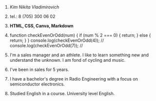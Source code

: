 1. *Kim Nikita Vladimirovich*
2. tel.: 8 (705) 300 06 02
3. **HTML, CSS, Canva, Markdown**
4. function checkEvenOrOdd(num) {
  if (num % 2 === 0) {
    return;
  } else {
    return;
  }
}
console.log(checkEvenOrOdd(4)); //
console.log(checkEvenOrOdd(7)); //
5. I'm a sales manager and an athlete. I like to learn something new and understand the unknown. I am fond of cycling and music.
6. I've been in sales for 5 years.

7. I have a bachelor's degree in Radio Engineering with a focus on semiconductor electronics.

8. Studied English in a course. University level English.